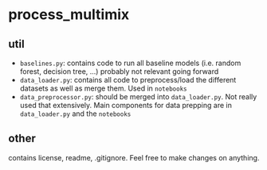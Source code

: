 # process_multimix

## util
- `baselines.py`: contains code to run all baseline models (i.e. random forest, decision tree, ...) probably not relevant going forward
- `data_loader.py`: contains all code to preprocess/load the different datasets as well as merge them. Used in `notebooks`
- `data_preprocessor.py`: should be merged into `data_loader.py`. Not really used that extensively. Main components for data prepping are in `data_loader.py` and the `notebooks`
## other
contains license, readme, .gitignore. Feel free to make changes on anything.
